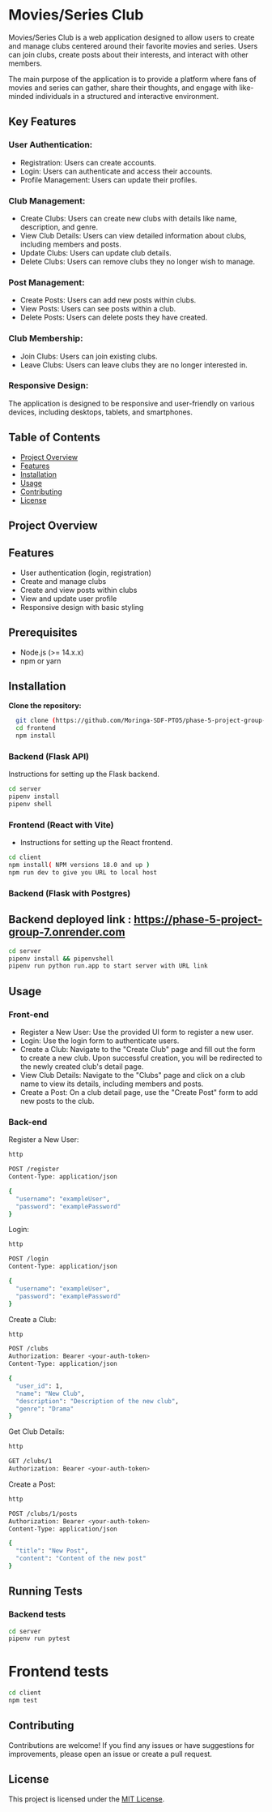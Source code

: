 # Movies/Series Club
Movies/Series Club is a web application designed to allow users to create and manage clubs centered around their favorite movies and series. Users can join clubs, create posts about their interests, and interact with other members.

The main purpose of the application is to provide a platform where fans of movies and series can gather, share their thoughts, and engage with like-minded individuals in a structured and interactive environment.
## Key Features
### User Authentication:
   - Registration: Users can create accounts.
   - Login: Users can authenticate and access their accounts.
   - Profile Management: Users can update their profiles.
 ### Club Management:
   - Create Clubs: Users can create new clubs with details like name, description, and genre.
   - View Club Details: Users can view detailed information about clubs, including members and posts.
   - Update Clubs: Users can update club details.
   - Delete Clubs: Users can remove clubs they no longer wish to manage.

###  Post Management:
   - Create Posts: Users can add new posts within clubs.
   - View Posts: Users can see posts within a club.
   - Delete Posts: Users can delete posts they have created.

 ###  Club Membership:
  - Join Clubs: Users can join existing clubs.
  - Leave Clubs: Users can leave clubs they are no longer interested in.

  ### Responsive Design:
   The application is designed to be responsive and user-friendly on various devices, including desktops, tablets, and smartphones.

## Table of Contents

- [Project Overview](#project-overview)
- [Features](#features)
- [Installation](#installation)
- [Usage](#usage)
- [Contributing](#contributing)
- [License](#license)

## Project Overview
## Features

- User authentication (login, registration)
- Create and manage clubs
- Create and view posts within clubs
- View and update user profile
- Responsive design with basic styling

## Prerequisites

- Node.js (>= 14.x.x)
- npm or yarn


## Installation

 **Clone the repository:**

 ```bash
   git clone (https://github.com/Moringa-SDF-PTO5/phase-5-project-group-7)
   cd frontend
   npm install
```
### Backend (Flask API)
Instructions for setting up the Flask backend.

```bash
cd server
pipenv install
pipenv shell
```

### Frontend (React with Vite)

- Instructions for setting up the React frontend.

```bash
cd client
npm install( NPM versions 18.0 and up )
npm run dev to give you URL to local host
```
### Backend (Flask with Postgres)

## Backend deployed link : https://phase-5-project-group-7.onrender.com
 
```bash
cd server
pipenv install && pipenvshell
pipenv run python run.app to start server with URL link
```
## Usage

### Front-end
- Register a New User:
  Use the provided UI form to register a new user.
- Login:
  Use the login form to authenticate users.
- Create a Club:
  Navigate to the "Create Club" page and fill out the form to create a new club. Upon successful creation, you will be redirected to the newly created club's detail page.
- View Club Details:
  Navigate to the "Clubs" page and click on a club name to view its details, including members and posts.
- Create a Post:
On a club detail page, use the "Create Post" form to add new posts to the club.

### Back-end
Register a New User:

```bash
http

POST /register
Content-Type: application/json

{
  "username": "exampleUser",
  "password": "examplePassword"
}
```

Login:
```bash
http

POST /login
Content-Type: application/json

{
  "username": "exampleUser",
  "password": "examplePassword"
}
```

Create a Club:
```bash
http

POST /clubs
Authorization: Bearer <your-auth-token>
Content-Type: application/json

{
  "user_id": 1,
  "name": "New Club",
  "description": "Description of the new club",
  "genre": "Drama"
}
```

Get Club Details:
```bash
http

GET /clubs/1
Authorization: Bearer <your-auth-token>
```

Create a Post:
```bash
http

POST /clubs/1/posts
Authorization: Bearer <your-auth-token>
Content-Type: application/json

{
  "title": "New Post",
  "content": "Content of the new post"
}
```


## Running Tests


### Backend tests
```bash
cd server
pipenv run pytest
```
# Frontend tests
```bash
cd client
npm test
```

## Contributing
Contributions are welcome! If you find any issues or have suggestions for improvements, please open an issue or create a pull request.
## License
This project is licensed under the [MIT License](LICENSE).

